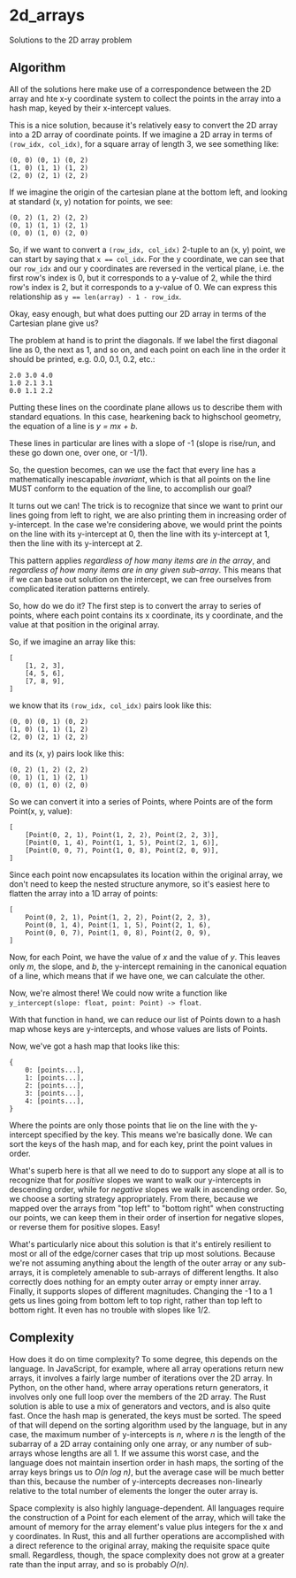 # 2d_arrays

Solutions to the 2D array problem

## Algorithm

All of the solutions here make use of a correspondence between the 2D
array and hte x-y coordinate system to collect the points in the array
into a hash map, keyed by their x-intercept values.

This is a nice solution, because it's relatively easy to convert the
2D array into a 2D array of coordinate points. If we imagine a 2D
array in terms of `(row_idx, col_idx)`, for a square array of length 3,
we see something like:

```raw
(0, 0) (0, 1) (0, 2)
(1, 0) (1, 1) (1, 2)
(2, 0) (2, 1) (2, 2)
```

If we imagine the origin of the cartesian plane at the bottom left,
and looking at standard (x, y) notation for points, we see:

```raw
(0, 2) (1, 2) (2, 2)
(0, 1) (1, 1) (2, 1)
(0, 0) (1, 0) (2, 0)
```

So, if we want to convert a `(row_idx, col_idx)` 2-tuple to an (x, y) point,
we can start by saying that `x == col_idx`. For the y coordinate, we can
see that our `row_idx` and our y coordinates are reversed in the vertical
plane, i.e. the first row's index is 0, but it corresponds to a y-value
of 2, while the third row's index is 2, but it corresponds to a y-value
of 0. We can express this relationship as `y == len(array) - 1 - row_idx`.

Okay, easy enough, but what does putting our 2D array in terms of the
Cartesian plane give us?

The problem at hand is to print the diagonals. If we label the first
diagonal line as 0, the next as 1, and so on, and each point on each line
in the order it should be printed, e.g. 0.0, 0.1, 0.2, etc.:

```raw
2.0 3.0 4.0
1.0 2.1 3.1
0.0 1.1 2.2
```

Putting these lines on the coordinate plane allows us to describe them
with standard equations. In this case, hearkening back to highschool
geometry, the equation of a line is _y = mx + b_.

These lines in particular are lines with a slope of -1 (slope is rise/run,
and these go down one, over one, or -1/1).

So, the question becomes, can we use the fact that every line has a
mathematically inescapable _invariant_, which is that all points on the
line MUST conform to the equation of the line, to accomplish our goal?

It turns out we can! The trick is to recognize that since we want to print
our lines going from left to right, we are also printing them in increasing
order of y-intercept. In the case we're considering above, we would
print the points on the line with its y-intercept at 0, then the line
with its y-intercept at 1, then the line with its y-intercept at 2.

This pattern applies _regardless of how many items are in the array_, and
_regardless of how many items are in any given sub-array_. This means that
if we can base out solution on the intercept, we can free ourselves from
complicated iteration patterns entirely.

So, how do we do it? The first step is to convert the array to series of
points, where each point contains its x coordinate, its y coordinate, and
the value at that position in the original array.

So, if we imagine an array like this:

```raw
[
    [1, 2, 3],
    [4, 5, 6],
    [7, 8, 9],
]
```

we know that its `(row_idx, col_idx)` pairs look like this:

```raw
(0, 0) (0, 1) (0, 2)
(1, 0) (1, 1) (1, 2)
(2, 0) (2, 1) (2, 2)
```

and its (x, y) pairs look like this:

```raw
(0, 2) (1, 2) (2, 2)
(0, 1) (1, 1) (2, 1)
(0, 0) (1, 0) (2, 0)
```

So we can convert it into a series of Points, where Points are of the form
Point(x, y, value):

```raw
[
    [Point(0, 2, 1), Point(1, 2, 2), Point(2, 2, 3)],
    [Point(0, 1, 4), Point(1, 1, 5), Point(2, 1, 6)],
    [Point(0, 0, 7), Point(1, 0, 8), Point(2, 0, 9)],
]
```

Since each point now encapsulates its location within the original array,
we don't need to keep the nested structure anymore, so it's easiest here
to flatten the array into a 1D array of points:

```raw
[
    Point(0, 2, 1), Point(1, 2, 2), Point(2, 2, 3),
    Point(0, 1, 4), Point(1, 1, 5), Point(2, 1, 6),
    Point(0, 0, 7), Point(1, 0, 8), Point(2, 0, 9),
]
```

Now, for each Point, we have the value of _x_ and the value of _y_. This
leaves only _m_, the slope, and _b_, the y-intercept remaining in the
canonical equation of a line, which means that if we have one, we can
calculate the other.

Now, we're almost there! We could now write a function like
`y_intercept(slope: float, point: Point) -> float`.

With that function in hand, we can reduce our list of Points down to a
hash map whose keys are y-intercepts, and whose values are lists of
Points.

Now, we've got a hash map that looks like this:

```raw
{
    0: [points...],
    1: [points...],
    2: [points...],
    3: [points...],
    4: [points...],
}
```

Where the points are only those points that lie on the line with the
y-intercept specified by the key. This means we're basically done.
We can sort the keys of the hash map, and for each key, print the
point values in order.

What's superb here is that all we need to do to support any slope at all
is to recognize that for _positive_ slopes we want to walk our y-intercepts
in descending order, while for _negative_ slopes we walk in ascending
order. So, we choose a sorting strategy appropriately. From there,
because we mapped over the arrays from "top left" to "bottom right"
when constructing our points, we can keep them in their order of insertion
for negative slopes, or reverse them for positive slopes. Easy!

What's particularly nice about this solution is that it's entirely
resilient to most or all of the edge/corner cases that trip up most
solutions. Because we're not assuming anything about the length of the
outer array or any sub-arrays, it is completely amenable to sub-arrays
of different lengths. It also correctly does nothing for an empty
outer array or empty inner array. Finally, it supports slopes of different
magnitudes. Changing the -1 to a 1 gets us lines going from bottom left
to top right, rather than top left to bottom right. It even has no
trouble with slopes like 1/2.

## Complexity

How does it do on time complexity? To some degree, this depends on the
language. In JavaScript, for example, where all array operations return
new arrays, it involves a fairly large number of iterations over the
2D array. In Python, on the other hand, where array operations return
generators, it involves only one full loop over the members of the 2D
array. The Rust solution is able to use a mix of generators and vectors,
and is also quite fast. Once the hash map is generated, the keys must
be sorted. The speed of that will depend on the sorting algorithm
used by the language, but in any case, the maximum number of y-intercepts
is _n_, where _n_ is the length of the subarray of a 2D array containing
only one array, or any number of sub-arrays whose lengths are all 1.
If we assume this worst case, and the language does not maintain insertion
order in hash maps, the sorting of the array keys brings us to _O(n log n)_,
but the average case will be much better than this, because the number of
y-intercepts decreases non-linearly relative to the total number of
elements the longer the outer array is.

Space complexity is also highly language-dependent. All languages require
the construction of a Point for each element of the array, which will
take the amount of memory for the array element's value plus integers
for the x and y coordinates. In Rust, this and all further operations are
accomplished with a direct reference to the original array, making the
requisite space quite small. Regardless, though, the space complexity does
not grow at a greater rate than the input array, and so is probably _O(n)_.
